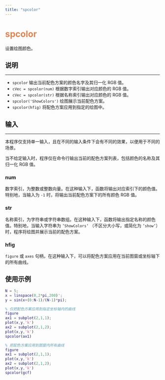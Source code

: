 ```yaml
---
title: "spcolor"
---
```


# <font color="#DD8452"> spcolor </font>

设置绘图颜色。

## 说明
---

- `spcolor` 输出当前配色方案的颜色名字及其归一化 RGB 值。
- `cVec = spcolor(num)` 根据数字索引输出对应颜色的 RGB 值。
- `cVec = spcolor(str)` 根据名称索引输出对应颜色的 RGB 值。
- `spcolor('ShowColors')` 绘图展示当前配色方案。
- `spcolor(hfig)` 将配色方案应用到指定的绘图中。


## 输入
---

本程序仅支持单一输入，且在不同的输入条件下会有不同的效果，以便用于不同的场景。

当不给定输入时，程序仅在命令行输出当前的配色方案列表，包括颜色的名称及其归一化 RGB 值。

### num

数字索引，为整数或整数向量。在这种输入下，函数将输出对应索引下的颜色值。特别地，当输入为 `-1` 时，将输出当前配色方案下的所有颜色 RGB 值。

### str

名称索引，为字符串或字符串数组。在这种输入下，函数将输出指定名称的颜色值。特别地，当输入字符串为 `’ShowColors‘` （不区分大小写，或简化为 `’show‘`）时，程序将绘图并展示当前的配色方案。

### hfig

`figure` 或 `axes` 句柄，在这种输入下，可以将配色方案应用在当前图窗或坐标轴下的所有曲线。


## 使用示例

``` matlab
N = 5;
x = linspace(0,2*pi,200)';
y = sin(x+(0:N-1)/(N-1)*pi);

% 仅把配色方案应用到指定坐标轴内的曲线
figure
ax1 = subplot(2,1,1);
plot(x,y,'k')
ax2 = subplot(2,1,2);
plot(x,y,'k')
spcolor(ax1)

% 把配色方案应用到图窗内所有曲线
figure
ax1 = subplot(2,1,1);
plot(x,y,'k')
ax2 = subplot(2,1,2);
plot(x,y,'k')
spcolor(gcf)
```

